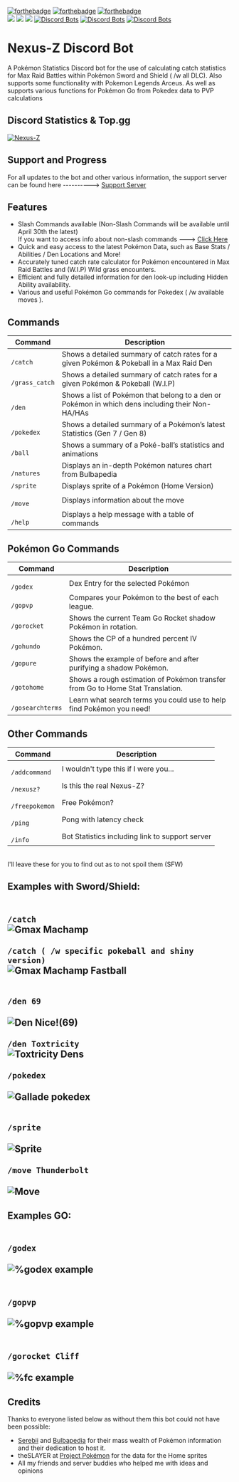 [![forthebadge](https://forthebadge.com/images/badges/made-with-python.svg)](https://forthebadge.com)
[![forthebadge](https://forthebadge.com/images/badges/built-with-love.svg)](https://forthebadge.com)
[![forthebadge](https://forthebadge.com/images/badges/powered-by-oxygen.svg)](https://forthebadge.com)
<br>
[<img src="https://img.shields.io/badge/py--cord-2.00b1-blue">](https://github.com/Pycord-Development/pycord)
[<img src="https://img.shields.io/badge/python-3.8.2-brightgreen.svg?style=flat-square">](https://www.python.org/downloads/release/python-382/)
[<img src="https://img.shields.io/github/license/mashape/apistatus.svg?style=flat-square">](https://github.com/Sollisnexus/Nexus-Z/blob/master/LICENSE)
[![Discord Bots](https://top.gg/api/widget/status/674716932720558101.svg)](https://top.gg/bot/674716932720558101)
[![Discord Bots](https://top.gg/api/widget/servers/674716932720558101.svg)](https://top.gg/bot/674716932720558101)
[![Discord Bots](https://top.gg/api/widget/owner/674716932720558101.svg)](https://top.gg/bot/674716932720558101)

<!DOCTYPE html>
<html>
<head>
<body>
<h1>
Nexus-Z Discord Bot
</h1>  
<p>
A Pok&eacute;mon Statistics Discord bot for the use of calculating catch statistics for Max Raid Battles within Pok&eacute;mon Sword and Shield ( /w all DLC). Also supports some functionality with Pokemon Legends Arceus. As well as supports various functions for Pok&eacute;mon Go from Pokedex data to PVP calculations
</p>  
<h2>
Discord Statistics &amp; Top.gg
</h2>  
<p>
<a href="https://top.gg/bot/674716932720558101">
<img src="https://top.gg/api/widget/674716932720558101.svg" alt="Nexus-Z" />
</a>
</p>  
<h2>
Support and Progress
</h2>  
<p>
For all updates to the bot and other various information, the support server can be found here ----------&gt; <a href="https://discord.gg/FqZ5KnT"> Support Server
</a>
</p>  
<h2>
Features
</h2>  
<ul>  
<li>
Slash Commands available (Non-Slash Commands will be available until April 30th the latest)
<br />
If you want to access info about non-slash commands ---> 
<a href="https://github.com/Sollisnexus/Nexus-Z/blob/master/Oldreadme.md"> Click Here
</a>
</li>
<li>
Quick and easy access to the latest Pok&eacute;mon Data, such as Base Stats / Abilities / Den Locations and More!
</li>  
<li>
Accurately tuned catch rate calculator for Pok&eacute;mon encountered in Max Raid Battles and (W.I.P) Wild grass encounters.
</li>  
<li>
Efficient and fully detailed information for den look-up including Hidden Ability availability.
</li>  
<li>
Various and useful Pok&eacute;mon Go commands for Pokedex ( /w available moves ).
</li>  
</ul>  
<h2>
Commands
</h2>  
<table>  
<thead>  
<tr>  
<th>
Command
</th>  
<th>
Description
</th>  
</tr>  
</thead>  
<tbody>  
<tr>  
<td>
<code>
/catch
</code>
</td>  
<td>
Shows a detailed summary of catch rates for a given Pok&eacute;mon &amp; Pokeball in a Max Raid Den
</td>  
</tr>  
<tr>  
<td>
<code>
/grass_catch
</code>
</td>  
<td>
Shows a detailed summary of catch rates for a given Pok&eacute;mon &amp; Pokeball (W.I.P)
</td>  
</tr>  
<tr>  
<td>
<code>
/den
</code>
</td>  
<td>
Shows a list of Pok&eacute;mon that belong to a den or Pok&eacute;mon in which dens including their Non-HA/HAs
</td>  
</tr>  
<tr>  
<td>
<code>
/pokedex
</code>
</td>  
<td>
Shows a detailed summary of a Pok&eacute;mon&rsquo;s latest Statistics (Gen 7 / Gen 8)
</td>  
</tr>  
<tr>  
<td>
<code>
/ball
</code>
</td>  
<td>
Shows a summary of a Pok&eacute;-ball&rsquo;s statistics and animations
</td>  
</tr>  
<tr>  
<td>
<code>
/natures
</code>
</td>  
<td>
Displays an in-depth Pok&eacute;mon natures chart from Bulbapedia
</td>  
</tr>  
<tr>  
<td>
<code>/sprite
</code>
</td>  
<td>
Displays sprite of a Pok&eacute;mon (Home Version)
</td>  
</tr>  
<tr>  
<td>
<code>
/move
</code>
</td>  
<td>
Displays information about the move
</td>  
</tr>  
<tr>  
<td>
<code>
/help
</code>
</td>  
<td>
Displays a help message with a table of commands
</td>  
</tr>  
</tbody>  
</table>  
<h2>
Pok&eacute;mon Go Commands
</h2>  
<table>  
<thead>  
<tr>  
<th>
Command
</th>  
<th>
Description
</th>  
</tr>  
</thead>  
<tbody>  
<tr>  
<td>
<code>
/godex
</code>
</td>  
<td>
Dex Entry for the selected Pok&eacute;mon
</td>  
</tr>  
<tr>  
<td>
<code>
/gopvp
</code>
</td>  
<td>
Compares your Pok&eacute;mon to the best of each league.
</td>  
</tr>  
<tr>  
<td>
<code>
/gorocket
</code>
</td>  
<td>Shows the current Team Go Rocket shadow Pok&eacute;mon in rotation.</td>  
</tr>  
<tr>  
<td>
<code>
/gohundo
</code>
</td>  
<td>
Shows the CP of a hundred percent IV Pok&eacute;mon.
</td>  
</tr>  
<tr>  
<td>
<code>/gopure
</code>
</td>  
<td>
Shows the example of before and after purifying a shadow Pok&eacute;mon.
</td>  
</tr>  
<tr>  
<td>
<code>
/gotohome
</code>
</td>  
<td>
Shows a rough estimation of Pok&eacute;mon transfer from Go to Home Stat Translation.
</td>  
</tr>  
<tr>  
<td>
<code>
/gosearchterms
</code>
</td>  
<td>
Learn what search terms you could use to help find Pok&eacute;mon you need!
</td>  
</tr>  
</tbody>  
</table>  
<h2>
Other Commands
</h2>  
<table>  
<thead>  
<tr>  
<th>
Command
</th>  
<th>
Description
</th>  
</tr>  
</thead>  
<tbody>  
<tr>  
<td>
<code>
/addcommand
</code>
</td>  
<td>
I wouldn't type this if I were you...
</td>  
</tr>  
<tr>  
<td>
<code>
/nexusz?
</code>
</td>  
<td>
Is this the real Nexus-Z?
</td>  
</tr>  
<tr>  
<td>
<code>
/freepokemon
</code>
</td>  
<td>
Free Pok&eacute;mon?
</td>  
</tr>  
<tr>  
<td>
<code>
/ping
</code>
</td>  
<td>
Pong with latency check
</td>  
</tr>  
<tr>  
<td>
<code>
/info
</code>
</td>  
<td>
Bot Statistics including link to support server
</td>  
</tr>  
</tbody>  
</table>  
<p>
<br />
I'll leave these for you to find out as to not spoil them (SFW)
</p>  
<h2>Examples with Sword/Shield:</h2>  
<h2>
<code>
/catch</code>
<br />
<img src="https://github.com/Sollisnexus/Sollisnexus.github.io/blob/master/NexusZ/machampgmax.gif?raw=true" alt="Gmax Machamp"/>
<br />
<br />
<code>/catch ( /w specific pokeball and shiny version)</code> 
<br />
<img src="https://github.com/Sollisnexus/Sollisnexus.github.io/blob/master/NexusZ/machampgmaxfast.gif?raw=true" alt="Gmax Machamp Fastball" />
<br />
<br /> 
<code>
/den 69
</code>
<br />
<img src="https://github.com/Sollisnexus/Sollisnexus.github.io/blob/master/NexusZ/den69.gif?raw=true" alt="Den Nice!(69)" />
<br />
<br />
<code>/den Toxtricity</code> 
<br />
<img src="https://github.com/Sollisnexus/Sollisnexus.github.io/blob/master/NexusZ/dentoxtricity.gif?raw=true" alt="Toxtricity Dens" />
<br /> 
<br />
<code>/pokedex
</code>
<br />
<img src="https://github.com/Sollisnexus/Sollisnexus.github.io/blob/master/NexusZ/pokedexgallade.gif?raw=true" alt="Gallade pokedex" />
<br />
<br />
<code>
/sprite
</code>
<br />
<img src="https://github.com/Sollisnexus/Sollisnexus.github.io/blob/master/NexusZ/sprite.gif?raw=true" alt="Sprite" />
<br />
<br />
<code>/move Thunderbolt
</code>
<br />
<img src="https://github.com/Sollisnexus/Sollisnexus.github.io/blob/master/NexusZ/move.gif?raw=true" alt="Move" />
</h2>  
<h2>
Examples GO:
</h2>  
<h2>
<code>
/godex
</code>
<br />
<img src="https://github.com/Sollisnexus/Sollisnexus.github.io/blob/master/NexusZ/venusaurgodex.gif?raw=true" alt="%godex example" /></code>
</h2>
<h2>
<code>
/gopvp
</code>
<br />
<img src="https://github.com/Sollisnexus/Sollisnexus.github.io/blob/master/NexusZ/gopvpmewtwo.gif?raw=true" alt="%gopvp example" />
</h2>
<h2>
<code>
/gorocket Cliff
</code>
<br />
<img src="https://github.com/Sollisnexus/Sollisnexus.github.io/blob/master/NexusZ/gorocketcliff.gif?raw=true" alt="%fc example" /></h2>  
<h2>
Credits
</h2>  
<p>Thanks to everyone listed below as without them this bot could not have been possible:</p>  
<ul>  
<li>
<a href="https://www.serebii.net/">Serebii</a> and <a href="https://bulbapedia.bulbagarden.net/wiki/Main_Page">Bulbapedia</a> for their mass wealth of Pok&eacute;mon information and their dedication to host it.
</li>  
<li>
theSLAYER at <a href="https://projectPok&eacute;mon.org/">Project Pok&eacute;mon</a> for the data for the Home sprites
</li>  
<li>
All my friends and server buddies who helped me with ideas and opinions
</li>  
</ul>
</body>
</html>
